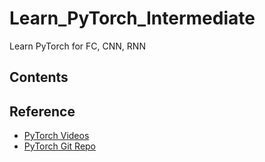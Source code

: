 # Learn_PyTorch_Intermediate
Learn PyTorch for FC, CNN, RNN

## Contents


## Reference
* [PyTorch Videos](https://www.youtube.com/watch?v=9suSsTVhYuw)
* [PyTorch Git Repo](https://github.com/yunjey/pytorch-tutorial)
